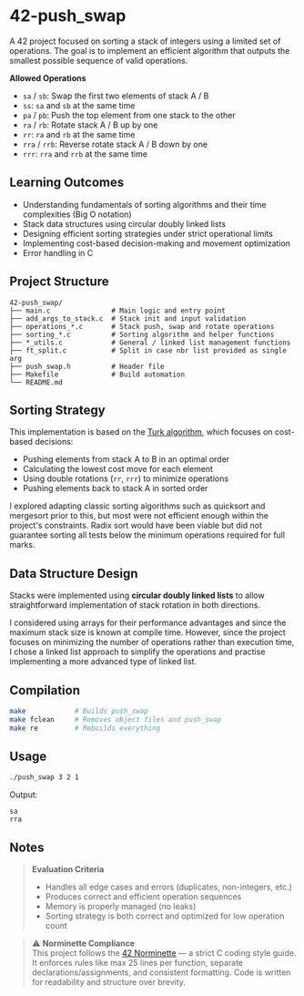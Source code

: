 # 42-push_swap

A 42 project focused on sorting a stack of integers using a limited set of operations. The goal is to implement an efficient algorithm that outputs the smallest possible sequence of valid operations.

**Allowed Operations**
- `sa` / `sb`: Swap the first two elements of stack A / B
- `ss`: `sa` and `sb` at the same time
- `pa` / `pb`: Push the top element from one stack to the other
- `ra` / `rb`: Rotate stack A / B up by one
- `rr`: `ra` and `rb` at the same time
- `rra` / `rrb`: Reverse rotate stack A / B down by one
- `rrr`: `rra` and `rrb` at the same time

## Learning Outcomes

- Understanding fundamentals of sorting algorithms and their time complexities (Big O notation)
- Stack data structures using circular doubly linked lists
- Designing efficient sorting strategies under strict operational limits
- Implementing cost-based decision-making and movement optimization
- Error handling in C

## Project Structure

```
42-push_swap/
├── main.c               # Main logic and entry point
├── add_args_to_stack.c  # Stack init and input validation
├── operations_*.c       # Stack push, swap and rotate operations
├── sorting_*.c          # Sorting algorithm and helper functions
├── *_utils.c            # General / linked list management functions
├── ft_split.c           # Split in case nbr list provided as single arg
├── push_swap.h          # Header file
├── Makefile             # Build automation
└── README.md
```

## Sorting Strategy

This implementation is based on the [Turk algorithm](https://github.com/alx-sch/push_swap?tab=readme-ov-file), which focuses on cost-based decisions:

- Pushing elements from stack A to B in an optimal order
- Calculating the lowest cost move for each element
- Using double rotations (`rr`, `rrr`) to minimize operations
- Pushing elements back to stack A in sorted order

I explored adapting classic sorting algorithms such as quicksort and mergesort prior to this, but most were not efficient enough within the project's constraints. Radix sort would have been viable but did not guarantee sorting all tests below the minimum operations required for full marks.

## Data Structure Design

Stacks were implemented using **circular doubly linked lists** to allow straightforward implementation of stack rotation in both directions.

I considered using arrays for their performance advantages and since the maximum stack size is known at compile time. However, since the project focuses on minimizing the number of operations rather than execution time, I chose a linked list approach to simplify the operations and practise implementing a more advanced type of linked list.

## Compilation

```bash
make            # Builds push_swap
make fclean     # Removes object files and push_swap
make re         # Rebuilds everything
```

## Usage

```bash
./push_swap 3 2 1
```

Output:
```
sa
rra
```

## Notes

> **Evaluation Criteria**
> - Handles all edge cases and errors (duplicates, non-integers, etc.)
> - Produces correct and efficient operation sequences
> - Memory is properly managed (no leaks)
> - Sorting strategy is both correct and optimized for low operation count

> ⚠️ **Norminette Compliance**  
> This project follows the [42 Norminette](https://github.com/42School/norminette) — a strict C coding style guide. It enforces rules like max 25 lines per function, separate declarations/assignments, and consistent formatting. Code is written for readability and structure over brevity.
